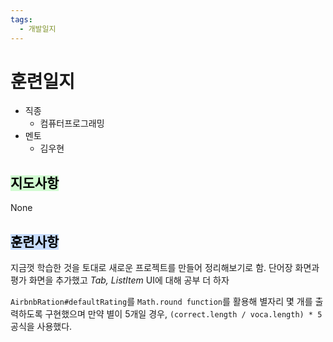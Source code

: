 ```yaml
---
tags:
  - 개발일지
---
```

# 훈련일지

- 직종
	- 컴퓨터프로그래밍
- 멘토
	- 김우현
## <mark style="background: #BBFABBA6;">지도사항</mark>

None

## <mark style="background: #ADCCFFA6;">훈련사항</mark>

지금껏 학습한 것을 토대로 새로운 프로젝트를 만들어 정리해보기로 함.
단어장 화면과 평가 화면을 추가했고
*Tab, ListItem* UI에 대해 공부 더 하자

`AirbnbRation#defaultRating`를 `Math.round function`를 활용해 별자리 몇 개를 출력하도록 구현했으며 만약 별이 5개일 경우, `(correct.length / voca.length) * 5` 공식을 사용했다.